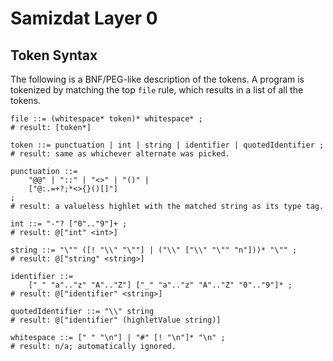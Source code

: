 Samizdat Layer 0
================

Token Syntax
------------

The following is a BNF/PEG-like description of the tokens. A program
is tokenized by matching the top `file` rule, which results in a
list of all the tokens.

```
file ::= (whitespace* token)* whitespace* ;
# result: [token*]

token ::= punctuation | int | string | identifier | quotedIdentifier ;
# result: same as whichever alternate was picked.

punctuation ::=
    "@@" | "::" | "<>" | "()" |
    ["@:.=+?;*<>{}()[]"]
;
# result: a valueless highlet with the matched string as its type tag.

int ::= "-"? ["0".."9"]+ ;
# result: @["int" <int>]

string ::= "\"" ([! "\\" "\""] | ("\\" ["\\" "\"" "n"]))* "\"" ;
# result: @["string" <string>]

identifier ::=
    ["_" "a".."z" "A".."Z"] ["_" "a".."z" "A".."Z" "0".."9"]* ;
# result: @["identifier" <string>]

quotedIdentifier ::= "\\" string
# result: @["identifier" (highletValue string)]

whitespace ::= [" " "\n"] | "#" [! "\n"]* "\n" ;
# result: n/a; automatically ignored.
```
